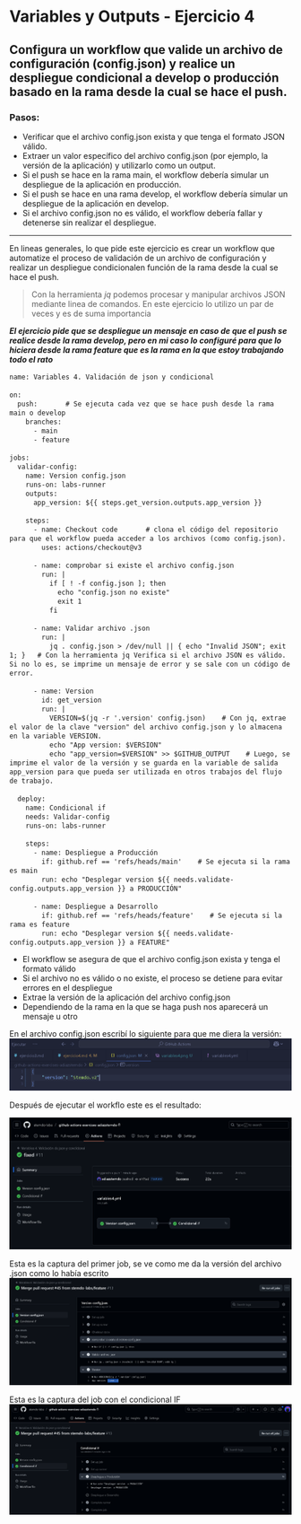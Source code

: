 # Variables y Outputs - Ejercicio 4

## Configura un workflow que valide un archivo de configuración (config.json) y realice un despliegue condicional a develop o producción basado en la rama desde la cual se hace el push.

### Pasos:

- Verificar que el archivo config.json exista y que tenga el formato JSON válido.
- Extraer un valor específico del archivo config.json (por ejemplo, la versión de la aplicación) y utilizarlo como un output.
- Si el push se hace en la rama main, el workflow debería simular un despliegue de la aplicación en producción.
- Si el push se hace en una rama develop, el workflow debería simular un despliegue de la aplicación en develop.
- Si el archivo config.json no es válido, el workflow debería fallar y detenerse sin realizar el despliegue.

---

En lineas generales, lo que pide este ejercicio es crear un workflow que automatize el proceso de validación de un archivo de configuración y realizar un despliegue condicionalen función de la rama desde la cual se hace el push.

> Con la herramienta *jq* podemos procesar y manipular archivos JSON mediante linea de comandos. En este ejercicio lo utilizo un par de veces y es de suma importancia

***El ejercicio pide que se despliegue un mensaje en caso de que el push se realice desde la rama develop, pero en mi caso lo configuré para que lo hiciera desde la rama feature que es la rama en la que estoy trabajando todo el rato***

```
name: Variables 4. Validación de json y condicional 

on:
  push:       # Se ejecuta cada vez que se hace push desde la rama main o develop
    branches:
      - main
      - feature

jobs:
  validar-config:
    name: Version config.json
    runs-on: labs-runner
    outputs:
      app_version: ${{ steps.get_version.outputs.app_version }}

    steps:
      - name: Checkout code       # clona el código del repositorio para que el workflow pueda acceder a los archivos (como config.json).
        uses: actions/checkout@v3

      - name: comprobar si existe el archivo config.json
        run: |
          if [ ! -f config.json ]; then
            echo "config.json no existe"
            exit 1
          fi

      - name: Validar archivo .json
        run: |
          jq . config.json > /dev/null || { echo "Invalid JSON"; exit 1; }   # Con la herramienta jq Verifica si el archivo JSON es válido. Si no lo es, se imprime un mensaje de error y se sale con un código de error.

      - name: Version
        id: get_version
        run: |
          VERSION=$(jq -r '.version' config.json)    # Con jq, extrae el valor de la clave "version" del archivo config.json y lo almacena en la variable VERSION.
          echo "App version: $VERSION"
          echo "app_version=$VERSION" >> $GITHUB_OUTPUT    # Luego, se imprime el valor de la versión y se guarda en la variable de salida app_version para que pueda ser utilizada en otros trabajos del flujo de trabajo.

  deploy:
    name: Condicional if
    needs: Validar-config
    runs-on: labs-runner

    steps:
      - name: Despliegue a Producción
        if: github.ref == 'refs/heads/main'    # Se ejecuta si la rama es main
        run: echo "Desplegar version ${{ needs.validate-config.outputs.app_version }} a PRODUCCIÓN"

      - name: Despliegue a Desarrollo
        if: github.ref == 'refs/heads/feature'    # Se ejecuta si la rama es feature
        run: echo "Desplegar version ${{ needs.validate-config.outputs.app_version }} a FEATURE"
```

- El workflow se asegura de que el archivo config.json exista y tenga el formato válido
- Si el archivo no es válido o no existe, el proceso se detiene para evitar errores en el despliegue
- Extrae la versión de la aplicación del archivo config.json
- Dependiendo de la rama en la que se haga push nos aparecerá un mensaje u otro

En el archivo config.json escribí lo siguiente para que me diera la versión:
![alt text](../../auxiliar/config.json.png)

Después de ejecutar el workflo este es el resultado:

![alt text](../../auxiliar/variables4.png)

Esta es la captura del primer job, se ve como me da la versión del archivo .json como lo había escrito
![alt text](../../auxiliar/variables4.1.png)

Esta es la captura del job con el condicional IF
![alt text](../../auxiliar/variables4.2.png)